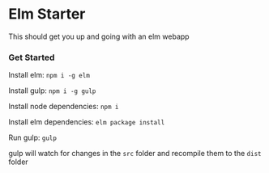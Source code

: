 # Elm Starter

This should get you up and going with an elm webapp

### Get Started

Install elm:
`npm i -g elm`

Install gulp:
`npm i -g gulp`

Install node dependencies:
`npm i`

Install elm dependencies:
`elm package install`

Run gulp:
`gulp`

gulp will watch for changes in the `src` folder and recompile them to the `dist` folder
